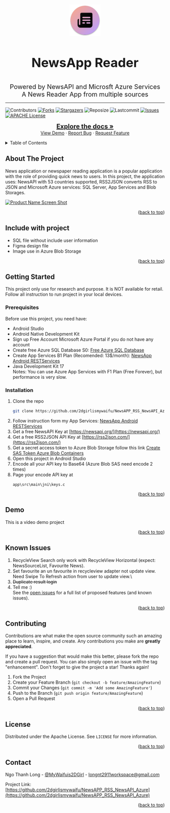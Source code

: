 <a name="readme-top"></a>

<!-- PROJECT LOGO -->
<br />
<div align="center">
  <a href="https://github.com/2dgirlismywaifu/NewsAPP_RSS_NewsAPI_Azure">
    <img src="images/logo.png" alt="Logo" width="100" height="100">
  </a>

<h3 align="center", style="font-size:40px">NewsApp Reader</h3>
<p1 align="center", style="font-size:20px">Powered by NewsAPI and Microsft Azure Services</p1><br />
  <p2 align="center", style="font-size:20px">
    A News Reader App from multiple sources
  </p2>
</div>
 <hr>

  ![Contributors][contributors-shield]
  [![Forks][forks-shield]][forks-url]
  [![Stargazers][stars-shield]][stars-url]
  ![Reposize][size-shield]
  ![Lastcommit][commit-shield]
  [![Issues][issues-shield]][issues-url]
  [![APACHE License][license-shield]][license-url]

  <div align="center">
    <p align="center">
    <a href="https://github.com/2dgirlismywaifu/NewsAPP_RSS_NewsAPI_Azure", style="font-size:20px"><strong>Explore the docs »</strong></a>
    <br />
    <a href="#demo">View Demo</a>
    ·
    <a href="https://github.com/2dgirlismywaifu/NewsAPP_RSS_NewsAPI_Azure/issues">Report Bug</a>
    ·
    <a href="https://github.com/2dgirlismywaifu/NewsAPP_RSS_NewsAPI_Azure/issues">Request Feature</a>
    </p>
  </div>
<!-- TABLE OF CONTENTS -->
<details>
  <summary>Table of Contents</summary>
  <ol>
    <li>
      <a href="#about-the-project">About The Project</a>
      <ul>
        <li><a href="#include-with-project">Include with project</a></li>
      </ul>
    </li>
    <li>
      <a href="#getting-started">Getting Started</a>
      <ul>
        <li><a href="#prerequisites">Prerequisites</a></li>
        <li><a href="#installation">Installation</a></li>
      </ul>
    </li>
    <li><a href="#demo">Demo</a></li>
    <li><a href="#known-issues">Known Issues</a></li>
    <li><a href="#contributing">Contributing</a></li>
    <li><a href="#license">License</a></li>
    <li><a href="#contact">Contact</a></li>

  </ol>
</details>



<!-- ABOUT THE PROJECT -->
## About The Project

News application or newspaper reading application is a popular application with the role of providing quick news to users. In this project, the application uses: NewsAPI with 53 countries supported, RSS2JSON converts RSS to JSON and Microsoft Azure services: SQL Server, App Services and Blob Storages.

[![Product Name Screen Shot][product-screenshot]](https://github.com/2dgirlismywaifu/NewsAPP_RSS_NewsAPI_Azure)

<p align="right">(<a href="#readme-top">back to top</a>)</p>

## Include with project
* SQL file without include user information
* Figma design file
* Image use in Azure Blob Storage
<p align="right">(<a href="#readme-top">back to top</a>)</p>

<!-- GETTING STARTED -->
## Getting Started

This project only use for research and purpose. It is NOT available for retail. \
Follow all instruction to run project in your local devices.


### Prerequisites

Before use this project, you need have:
* Android Studio
* Android Native Development Kit
* Sign up Free Account Microsoft Azure Portal if you do not have any account
* Create free Azure SQL Database S0: [Free Azure SQL Database](https://learn.microsoft.com/en-us/azure/azure-sql/database/free-sql-db-free-account-how-to-deploy?view=azuresql)
* Create App Services B1 Plan (Recomended: 13$/month): [NewsApp Android RESTServices](https://github.com/2dgirlismywaifu/NewsApp_Android_RESTServices)
* Java Development Kit 17\
Notes: You can use Azure App Services with F1 Plan (Free Forever), but performance is very slow.
### Installation
1. Clone the repo
   ```sh
   git clone https://github.com/2dgirlismywaifu/NewsAPP_RSS_NewsAPI_Azure.git
   ```
2. Follow instruction form my App Services: [NewsApp Android RESTServices](https://github.com/2dgirlismywaifu/NewsApp_Android_RESTServices)
3. Get a free NewsAPI Key at [https://newsapi.org/](https://newsapi.org/)
4. Get a free RSS2JSON API Key at [https://rss2json.com/](https://rss2json.com/)
5. Get a secret access token to Azure Blob Storage follow this link [Create SAS Token Azure Blob Containers](https://learn.microsoft.com/en-us/azure/cognitive-services/translator/document-translation/how-to-guides/create-sas-tokens?tabs=Containers)
6. Open this project in Android Studio
7. Encode all your API key to Base64 (Azure Blob SAS need encode 2 times)
8. Page your encode API key at
    ```
    app\src\main\jni\keys.c
    ```

<p align="right">(<a href="#readme-top">back to top</a>)</p>


## Demo

This is a video demo project



<p align="right">(<a href="#readme-top">back to top</a>)</p>

## Known Issues

1. RecycleView Search only work with RecycleView Horizontal (expect: NewsSourceList, Favourite News).
2. Set favourite an un favourite in recycleview adapter not update view. Need Swipe To Refresh action from user to update view.\
3. ~~Duplicate result login~~
4. Tell me :)\
See the [open issues](https://github.com/2dgirlismywaifu/NewsAPP_RSS_NewsAPI_Azure/issues) for a full list of proposed features (and known issues).

<p align="right">(<a href="#readme-top">back to top</a>)</p>



<!-- CONTRIBUTING -->
## Contributing

Contributions are what make the open source community such an amazing place to learn, inspire, and create. Any contributions you make are **greatly appreciated**.

If you have a suggestion that would make this better, please fork the repo and create a pull request. You can also simply open an issue with the tag "enhancement".
Don't forget to give the project a star! Thanks again!

1. Fork the Project
2. Create your Feature Branch (`git checkout -b feature/AmazingFeature`)
3. Commit your Changes (`git commit -m 'Add some AmazingFeature'`)
4. Push to the Branch (`git push origin feature/AmazingFeature`)
5. Open a Pull Request

<p align="right">(<a href="#readme-top">back to top</a>)</p>



<!-- LICENSE -->
## License

Distributed under the Apache License. See `LICENSE` for more information.

<p align="right">(<a href="#readme-top">back to top</a>)</p>



<!-- CONTACT -->
## Contact

Ngo Thanh Long - [@MyWaifuis2DGirl](https://twitter.com/MyWaifuis2DGirl) - longnt2911workspace@gmail.com

Project Link: [https://github.com/2dgirlismywaifu/NewsAPP_RSS_NewsAPI_Azure](https://github.com/2dgirlismywaifu/NewsAPP_RSS_NewsAPI_Azure)

<p align="right">(<a href="#readme-top">back to top</a>)</p>

<!-- MARKDOWN LINKS & IMAGES -->
<!-- https://www.markdownguide.org/basic-syntax/#reference-style-links -->
[contributors-shield]: https://img.shields.io/github/contributors/2dgirlismywaifu/NewsAPP_RSS_NewsAPI_Azure.svg?style=for-the-badge&color=C9CBFF&logoColor=D9E0EE&labelColor=302D41
[contributors-url]: https://github.com/2dgirlismywaifu/NewsAPP_RSS_NewsAPI_Azure/graphs/contributors
[forks-shield]: https://img.shields.io/github/forks/2dgirlismywaifu/NewsAPP_RSS_NewsAPI_Azure.svg?style=for-the-badge&color=C9CBFF&logoColor=D9E0EE&labelColor=302D41
[forks-url]: https://github.com/2dgirlismywaifu/NewsAPP_RSS_NewsAPI_Azure/network/members
[stars-shield]: https://img.shields.io/github/stars/2dgirlismywaifu/NewsAPP_RSS_NewsAPI_Azure.svg?style=for-the-badge&color=C9CBFF&logoColor=D9E0EE&labelColor=302D41
[size-shield]: https://img.shields.io/github/repo-size/2dgirlismywaifu/NewsAPP_RSS_NewsAPI_Azure.svg?style=for-the-badge&color=C9CBFF&logoColor=D9E0EE&labelColor=302D41
[commit-shield]: https://img.shields.io/github/last-commit/2dgirlismywaifu/NewsAPP_RSS_NewsAPI_Azure.svg?style=for-the-badge&color=C9CBFF&logoColor=D9E0EE&labelColor=302D41
[stars-url]: https://github.com/2dgirlismywaifu/NewsAPP_RSS_NewsAPI_Azure/stargazers
[issues-shield]: https://img.shields.io/github/issues/2dgirlismywaifu/NewsAPP_RSS_NewsAPI_Azure.svg?style=for-the-badge&color=C9CBFF&logoColor=D9E0EE&labelColor=302D41
[issues-url]: https://github.com/2dgirlismywaifu/NewsAPP_RSS_NewsAPI_Azure/issues
[license-shield]: https://img.shields.io/github/license/2dgirlismywaifu/NewsAPP_RSS_NewsAPI_Azure.svg?style=for-the-badge&color=C9CBFF&logoColor=D9E0EE&labelColor=302D41
[license-url]: https://github.com/2dgirlismywaifu/NewsAPP_RSS_NewsAPI_Azure/blob/master/LICENSE
[product-screenshot]: images/screenshot.png

